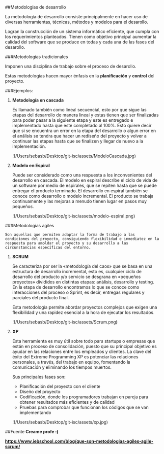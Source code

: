 
##Metodologias de desarrollo

La metodología de desarrollo consiste principalmente en hacer uso de diversas herramientas, técnicas, métodos y modelos para el desarollo.

Logran la construcción de un sistema informático eficiente, que cumpla con los requerimientos planteados. Tienen como objetivo principal aumentar la calidad del software que se produce en todas y cada una de las fases del desarollo.

###Metodologias tradicionales

Imponen una disciplina de trabajo sobre el proceso de desarollo.

Estas metodologías hacen mayor énfasis en la **planificación** y **control** del proyecto.

###Ejemplos:

1. **Metodología en cascada**

    Es llamado también como lineal secuencial, esto por que sigue las etapas del desarrollo de manera lineal y estas tienen que ser finalizadas para poder pasar a la siguiente etapa y este es entregado e implementado hasta que este completado al 100%. Esto quiere decir que si se encuentra un error en la etapa del desarrollo o algun error en el análisis se tendra que hacer un rediseño del proyecto y volver a continuar las etapas hasta que se finalizen y llegar de nuevo a la implementación.

    !(/Users/sebasb/Desktop/git-isc/assets/ModeloCascada.jpg)

2. **Modelo en Espiral**

    Puede ser considerado como una respuesta a los inconvenientes del desarrollo en cascada. El modelo en espiral describe el ciclo de vida de un software por medio de espirales, que se repiten hasta que se puede entregar el producto terminado. El desarrollo en espiral también se conoce como desarrollo o modelo incremental. El producto se trabaja continuamente y las mejoras a menudo tienen lugar en pasos muy pequeños.

    !(/Users/sebasb/Desktop/git-isc/assets/modelo-espiral.png)


###Metodologias agiles

    Son aquellas que permiten adaptar la forma de trabajo a las condiciones del proyecto, consiguiendo flexibilidad e inmediatez en la respuesta para amoldar el proyecto y su desarrollo a las circunstancias específicas del entorno.

1. **SCRUM**

    Se caracteriza por ser la «metodología del caos» que se basa en una estructura de desarrollo incremental, esto es, cualquier ciclo de desarrollo del producto y/o servicio se desgrana en «pequeños proyectos» divididos en distintas etapas: análisis, desarrollo y testing. En la etapa de desarrollo encontramos lo que se conoce como interacciones del proceso o Sprint, es decir, entregas regulares y parciales del producto final.

    Esta metodología permite abordar proyectos complejos que exigen una flexibilidad y una rapidez esencial a la hora de ejecutar los resultados.

    !(/Users/sebasb/Desktop/git-isc/assets/Scrum.png)

2. **XP**

    Esta herramienta es muy útil sobre todo para startups o empresas que están en proceso de consolidación, puesto que su principal objetivo es ayudar en las relaciones entre los empleados y clientes. La clave del éxito del Extreme Programming XP es potenciar las relaciones personales, a través, del trabajo en equipo, fomentando la comunicación y eliminando los tiempos muertos.

    Sus principales fases son:

    - Planificación del proyecto con el cliente
    - Diseño del proyecto
    - Codificación, donde los programadores trabajan en pareja para obtener resultados más eficientes y de calidad
    - Pruebas para comprobar que funcionan los códigos que se van implementando

    !(/Users/sebasb/Desktop/git-isc/assets/xp.jpg)

##Fuente
**Creame profe :)**

**https://www.iebschool.com/blog/que-son-metodologias-agiles-agile-scrum/**
